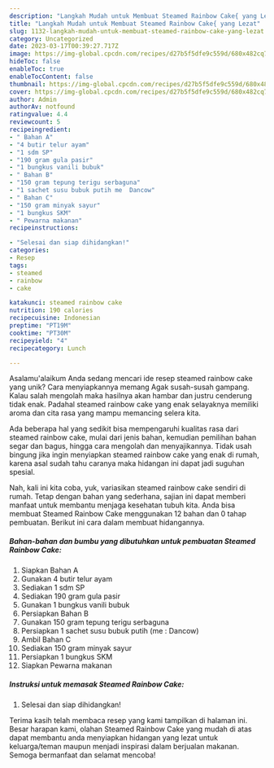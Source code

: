 ```yaml
---
description: "Langkah Mudah untuk Membuat Steamed Rainbow Cake{ yang Lezat"
title: "Langkah Mudah untuk Membuat Steamed Rainbow Cake{ yang Lezat"
slug: 1132-langkah-mudah-untuk-membuat-steamed-rainbow-cake-yang-lezat
category: Uncategorized
date: 2023-03-17T00:39:27.717Z
image: https://img-global.cpcdn.com/recipes/d27b5f5dfe9c559d/680x482cq70/steamed-rainbow-cake-foto-resep-utama.jpg
hideToc: false
enableToc: true
enableTocContent: false
thumbnail: https://img-global.cpcdn.com/recipes/d27b5f5dfe9c559d/680x482cq70/steamed-rainbow-cake-foto-resep-utama.jpg
cover: https://img-global.cpcdn.com/recipes/d27b5f5dfe9c559d/680x482cq70/steamed-rainbow-cake-foto-resep-utama.jpg
author: Admin
authorAv: notfound
ratingvalue: 4.4
reviewcount: 5
recipeingredient:
- " Bahan A"
- "4 butir telur ayam"
- "1 sdm SP"
- "190 gram gula pasir"
- "1 bungkus vanili bubuk"
- " Bahan B"
- "150 gram tepung terigu serbaguna"
- "1 sachet susu bubuk putih me  Dancow"
- " Bahan C"
- "150 gram minyak sayur"
- "1 bungkus SKM"
- " Pewarna makanan"
recipeinstructions:

- "Selesai dan siap dihidangkan!"
categories:
- Resep
tags:
- steamed
- rainbow
- cake

katakunci: steamed rainbow cake 
nutrition: 190 calories
recipecuisine: Indonesian
preptime: "PT19M"
cooktime: "PT30M"
recipeyield: "4"
recipecategory: Lunch

---
```



Asalamu'alaikum Anda sedang mencari ide resep steamed rainbow cake yang unik? Cara menyiapkannya memang Agak susah-susah gampang. Kalau salah mengolah maka hasilnya akan hambar dan justru cenderung tidak enak. Padahal steamed rainbow cake yang enak selayaknya memiliki aroma dan cita rasa yang mampu memancing selera kita.


Ada beberapa hal yang sedikit bisa mempengaruhi kualitas rasa dari steamed rainbow cake, mulai dari jenis bahan, kemudian pemilihan bahan segar dan bagus, hingga cara mengolah dan menyajikannya. Tidak usah bingung jika ingin menyiapkan steamed rainbow cake yang enak di rumah, karena asal sudah tahu caranya maka hidangan ini dapat jadi suguhan spesial.




Nah, kali ini kita coba, yuk, variasikan steamed rainbow cake sendiri di rumah. Tetap dengan bahan yang sederhana, sajian ini dapat memberi manfaat untuk membantu menjaga kesehatan tubuh kita. Anda bisa membuat Steamed Rainbow Cake menggunakan 12 bahan dan 0 tahap pembuatan. Berikut ini cara dalam membuat hidangannya.

<!--inarticleads1-->

##### Bahan-bahan dan bumbu yang dibutuhkan untuk pembuatan Steamed Rainbow Cake:

1. Siapkan  Bahan A
1. Gunakan 4 butir telur ayam
1. Sediakan 1 sdm SP
1. Sediakan 190 gram gula pasir
1. Gunakan 1 bungkus vanili bubuk
1. Persiapkan  Bahan B
1. Gunakan 150 gram tepung terigu serbaguna
1. Persiapkan 1 sachet susu bubuk putih (me : Dancow)
1. Ambil  Bahan C
1. Sediakan 150 gram minyak sayur
1. Persiapkan 1 bungkus SKM
1. Siapkan  Pewarna makanan




<!--inarticleads2-->

##### Instruksi untuk memasak Steamed Rainbow Cake:


1. Selesai dan siap dihidangkan!



Terima kasih telah membaca resep yang kami tampilkan di halaman ini. Besar harapan kami, olahan Steamed Rainbow Cake yang mudah di atas dapat membantu anda menyiapkan hidangan yang lezat untuk keluarga/teman maupun menjadi inspirasi dalam berjualan makanan. Semoga bermanfaat dan selamat mencoba!
